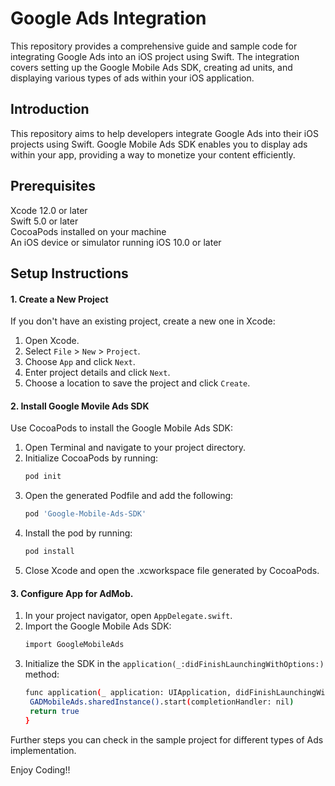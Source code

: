 # Google Ads Integration

This repository provides a comprehensive guide and sample code for integrating Google Ads into an iOS project using Swift. The integration covers setting up the Google Mobile Ads SDK, creating ad units, and displaying various types of ads within your iOS application.

## Introduction

This repository aims to help developers integrate Google Ads into their iOS projects using Swift. Google Mobile Ads SDK enables you to display ads within your app, providing a way to monetize your content efficiently.

## Prerequisites

Xcode 12.0 or later  
Swift 5.0 or later  
CocoaPods installed on your machine  
An iOS device or simulator running iOS 10.0 or later  

## Setup Instructions

#### 1. Create a New Project
If you don't have an existing project, create a new one in Xcode:  

1. Open Xcode.
2. Select `File` > `New` > `Project`.
3. Choose `App` and click `Next`.
4. Enter project details and click `Next`.
5. Choose a location to save the project and click `Create`.

#### 2. Install Google Movile Ads SDK
Use CocoaPods to install the Google Mobile Ads SDK:  

1. Open Terminal and navigate to your project directory.
2. Initialize CocoaPods by running:  
   ```bash
   pod init
   ```
3. Open the generated Podfile and add the following:
   ```bash
   pod 'Google-Mobile-Ads-SDK'
   ```
4. Install the pod by running:
   ```bash
   pod install
   ```
5. Close Xcode and open the .xcworkspace file generated by CocoaPods.

#### 3. Configure App for AdMob.
1. In your project navigator, open `AppDelegate.swift`.
2. Import the Google Mobile Ads SDK:
   ```bash
   import GoogleMobileAds
   ```
3. Initialize the SDK in the `application(_:didFinishLaunchingWithOptions:)` method:
   ```bash
   func application(_ application: UIApplication, didFinishLaunchingWithOptions launchOptions: [UIApplication.LaunchOptionsKey: Any]?) -> Bool {
    GADMobileAds.sharedInstance().start(completionHandler: nil)
    return true
   }
   ```  
Further steps you can check in the sample project for different types of Ads implementation.

Enjoy Coding!!
